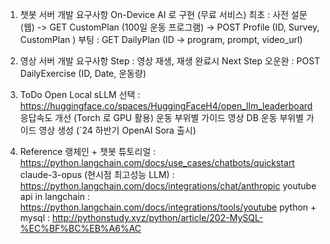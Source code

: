 1. 챗봇 서버 개발 요구사항
   On-Device AI 로 구현 (무료 서비스)
   최초 : 사전 설문 (웹) -> GET CustomPlan (100일 운동 프로그램) -> POST Profile (ID, Survey, CustomPlan )
   부팅 : GET DailyPlan (ID -> program, prompt, video_url)

2. 영상 서버 개발 요구사항
   Step : 영상 재생, 재생 완료시 Next Step
   오운완 : POST DailyExercise (ID, Date, 운동량)

3. ToDo
   Open Local sLLM 선택 : https://huggingface.co/spaces/HuggingFaceH4/open_llm_leaderboard
   응답속도 개선 (Torch 로 GPU 활용)
   운동 부위별 가이드 영상 DB
   운동 부위별 가이드 영상 생성 (`24 하반기 OpenAI Sora 출시)

4. Reference
   랭체인 + 챗봇 튜토리얼 : https://python.langchain.com/docs/use_cases/chatbots/quickstart
   claude-3-opus (현시점 최고성능 LLM) : https://python.langchain.com/docs/integrations/chat/anthropic
   youtube api in langchain : https://python.langchain.com/docs/integrations/tools/youtube
   python + mysql : http://pythonstudy.xyz/python/article/202-MySQL-%EC%BF%BC%EB%A6%AC
